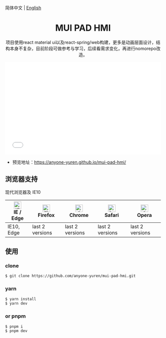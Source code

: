 简体中文 | [English](./README.en-US.md)

<h1 align="center">MUI PAD HMI</h1>

<div align="center">
  
项目使用react material ui以及react-spring/web构建，更多是动画层面设计，结构本身不复杂，目前阶段可做参考与学习，后续看需求变化，再进行nomorepo改造。
<iframe width="100%" height="300px" src="//player.bilibili.com/player.html?bvid=BV1uz4y1A77D&page=1" scrolling="no" border="0" frameborder="no" framespacing="0" allowfullscreen="true"> </iframe>
</div>

- 预览地址：https://anyone-yuren.github.io/mui-pad-hmi/

## 浏览器支持

现代浏览器及 IE10

| [<img src="https://raw.githubusercontent.com/alrra/browser-logos/master/src/edge/edge_48x48.png" alt="IE / Edge" width="24px" height="24px" />](http://godban.github.io/browsers-support-badges/)</br>IE / Edge | [<img src="https://raw.githubusercontent.com/alrra/browser-logos/master/src/firefox/firefox_48x48.png" alt="Firefox" width="24px" height="24px" />](http://godban.github.io/browsers-support-badges/)</br>Firefox | [<img src="https://raw.githubusercontent.com/alrra/browser-logos/master/src/chrome/chrome_48x48.png" alt="Chrome" width="24px" height="24px" />](http://godban.github.io/browsers-support-badges/)</br>Chrome | [<img src="https://raw.githubusercontent.com/alrra/browser-logos/master/src/safari/safari_48x48.png" alt="Safari" width="24px" height="24px" />](http://godban.github.io/browsers-support-badges/)</br>Safari | [<img src="https://raw.githubusercontent.com/alrra/browser-logos/master/src/opera/opera_48x48.png" alt="Opera" width="24px" height="24px" />](http://godban.github.io/browsers-support-badges/)</br>Opera |
| --------------------------------------------------------------------------------------------------------------------------------------------------------------------------------------------------------------- | ----------------------------------------------------------------------------------------------------------------------------------------------------------------------------------------------------------------- | ------------------------------------------------------------------------------------------------------------------------------------------------------------------------------------------------------------- | ------------------------------------------------------------------------------------------------------------------------------------------------------------------------------------------------------------- | --------------------------------------------------------------------------------------------------------------------------------------------------------------------------------------------------------- |
| IE10, Edge                                                                                                                                                                                                      | last 2 versions                                                                                                                                                                                                   | last 2 versions                                                                                                                                                                                               | last 2 versions                                                                                                                                                                                               | last 2 versions                                                                                                                                                                                           |

## 使用

### clone

```bash
$ git clone https://github.com/anyone-yuren/mui-pad-hmi.git
```

### yarn

```bash
$ yarn install
$ yarn dev
```

### or pnpm

```
$ pnpm i
$ pnpm dev
```
